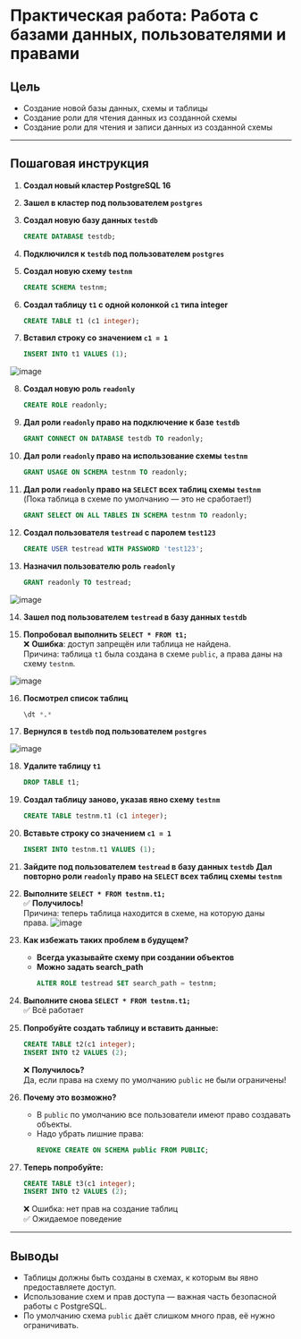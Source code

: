 # Практическая работа: Работа с базами данных, пользователями и правами

## Цель
- Создание новой базы данных, схемы и таблицы
- Создание роли для чтения данных из созданной схемы
- Создание роли для чтения и записи данных из созданной схемы

---

## Пошаговая инструкция

1. **Создал новый кластер PostgreSQL 16**

2. **Зашел в кластер под пользователем `postgres`**

3. **Создал новую базу данных `testdb`**  
   ```sql
   CREATE DATABASE testdb;
   ```

4. **Подключился к `testdb` под пользователем `postgres`**

5. **Создал новую схему `testnm`**  
   ```sql
   CREATE SCHEMA testnm;
   ```

6. **Создал таблицу `t1` с одной колонкой `c1` типа integer**  
   ```sql
   CREATE TABLE t1 (c1 integer);
   ```

7. **Вставил строку со значением `c1 = 1`**  
   ```sql
   INSERT INTO t1 VALUES (1);
   ```
![image](https://github.com/user-attachments/assets/d53a5df8-5f80-436f-a03e-946c409d3aef)


8. **Создал новую роль `readonly`**  
   ```sql
   CREATE ROLE readonly;
   ```

9. **Дал роли `readonly` право на подключение к базе `testdb`**  
   ```sql
   GRANT CONNECT ON DATABASE testdb TO readonly;
   ```

10. **Дал роли `readonly` право на использование схемы `testnm`**  
    ```sql
    GRANT USAGE ON SCHEMA testnm TO readonly;
    ```

11. **Дал роли `readonly` право на `SELECT` всех таблиц схемы `testnm`**  
    (Пока таблица в схеме по умолчанию — это не сработает!)  
    ```sql
    GRANT SELECT ON ALL TABLES IN SCHEMA testnm TO readonly;
    ```

12. **Создал пользователя `testread` с паролем `test123`**  
    ```sql
    CREATE USER testread WITH PASSWORD 'test123';
    ```

13. **Назначил пользователю роль `readonly`**  
    ```sql
    GRANT readonly TO testread;
    ```
![image](https://github.com/user-attachments/assets/d4f05303-d38f-410f-a9cb-70a30c291561)


14. **Зашел под пользователем `testread` в базу данных `testdb`**

15. **Попробовал выполнить `SELECT * FROM t1;`**  
    ❌ **Ошибка**: доступ запрещён или таблица не найдена.  
    Причина: таблица `t1` была создана в схеме `public`, а права даны на схему `testnm`.

![image](https://github.com/user-attachments/assets/db99bd09-207c-45d1-8f59-ac67160aae00)

16. **Посмотрел список таблиц**  
    ```sql
    \dt *.*
    ```

17. **Вернулся в `testdb` под пользователем `postgres`**

![image](https://github.com/user-attachments/assets/1dc3a3da-6825-4185-9f54-158127fbf762)


18. **Удалите таблицу `t1`**
    ```sql
    DROP TABLE t1;
    ```

19. **Создал таблицу заново, указав явно схему `testnm`**  
    ```sql
    CREATE TABLE testnm.t1 (c1 integer);
    ```

20. **Вставьте строку со значением `c1 = 1`**  
    ```sql
    INSERT INTO testnm.t1 VALUES (1);
    ```

21. **Зайдите под пользователем `testread` в базу данных `testdb`**
      **Дал повторно роли `readonly` право на `SELECT` всех таблиц схемы `testnm`**

22. **Выполните `SELECT * FROM testnm.t1;`**  
    ✅ **Получилось!**  
    Причина: теперь таблица находится в схеме, на которую даны права.
![image](https://github.com/user-attachments/assets/218d7de9-dbba-491e-8284-57296742ba8a)


23. **Как избежать таких проблем в будущем?**  
    - **Всегда указывайте схему при создании объектов**
    - **Можно задать search_path**
      ```sql
      ALTER ROLE testread SET search_path = testnm;
      ```

24. **Выполните снова `SELECT * FROM testnm.t1;`**  
    ✅ Всё работает

25. **Попробуйте создать таблицу и вставить данные:**  
    ```sql
    CREATE TABLE t2(c1 integer);
    INSERT INTO t2 VALUES (2);
    ```
    ❌ **Получилось?**  
    Да, если права на схему по умолчанию `public` не были ограничены!

26. **Почему это возможно?**  
    - В `public` по умолчанию все пользователи имеют право создавать объекты.
    - Надо убрать лишние права:
      ```sql
      REVOKE CREATE ON SCHEMA public FROM PUBLIC;
      ```

27. **Теперь попробуйте:**  
    ```sql
    CREATE TABLE t3(c1 integer);
    INSERT INTO t2 VALUES (2);
    ```
    ❌ Ошибка: нет прав на создание таблиц  
    ✅ Ожидаемое поведение

---

## Выводы

- Таблицы должны быть созданы в схемах, к которым вы явно предоставляете доступ.
- Использование схем и прав доступа — важная часть безопасной работы с PostgreSQL.
- По умолчанию схема `public` даёт слишком много прав, её нужно ограничивать.
